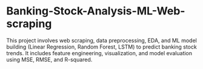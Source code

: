 # Banking-Stock-Analysis-ML-Web-scraping
This project involves web scraping, data preprocessing, EDA, and ML model building (Linear Regression, Random Forest, LSTM) to predict banking stock trends. It includes feature engineering, visualization, and model evaluation using MSE, RMSE, and R-squared.
